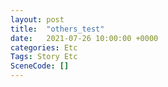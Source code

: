 ```yaml
---
layout: post
title:  "others_test"
date:   2021-07-26 10:00:00 +0000
categories: Etc
Tags: Story Etc
SceneCode: []
---
```

